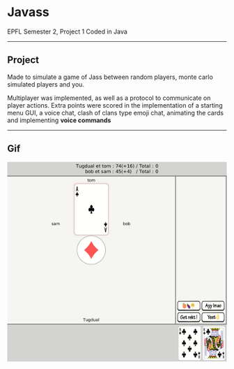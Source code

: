 # Javass
EPFL Semester 2, Project 1 Coded in Java

---
## Project
Made to simulate a game of Jass between random players, monte carlo simulated players 
and you.

Multiplayer was implemented, as well as a protocol to communicate on player actions.
Extra points were scored in the implementation of a starting menu GUI, a voice chat,
clash of clans type emoji chat, animating the cards and implementing **voice commands**

---
## Gif
![](demo.gif)

